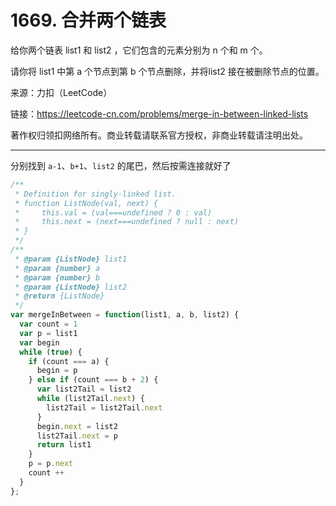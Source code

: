 # 1669. 合并两个链表

给你两个链表 list1 和 list2 ，它们包含的元素分别为 n 个和 m 个。

请你将 list1 中第 a 个节点到第 b 个节点删除，并将list2 接在被删除节点的位置。

来源：力扣（LeetCode）

链接：<https://leetcode-cn.com/problems/merge-in-between-linked-lists>

著作权归领扣网络所有。商业转载请联系官方授权，非商业转载请注明出处。

---

分别找到 `a-1`、`b+1`、`list2` 的尾巴，然后按需连接就好了

```js
/**
 * Definition for singly-linked list.
 * function ListNode(val, next) {
 *     this.val = (val===undefined ? 0 : val)
 *     this.next = (next===undefined ? null : next)
 * }
 */
/**
 * @param {ListNode} list1
 * @param {number} a
 * @param {number} b
 * @param {ListNode} list2
 * @return {ListNode}
 */
var mergeInBetween = function(list1, a, b, list2) {
  var count = 1
  var p = list1
  var begin
  while (true) {
    if (count === a) {
      begin = p
    } else if (count === b + 2) {
      var list2Tail = list2
      while (list2Tail.next) {
        list2Tail = list2Tail.next
      }
      begin.next = list2
      list2Tail.next = p
      return list1
    }
    p = p.next
    count ++
  }
};
```
